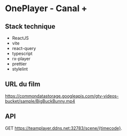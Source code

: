 # OnePlayer - Canal +

## Stack technique

- ReactJS
- vite
- react-query
- typescript
- rx-player
- prettier
- stylelint

## URL du film

https://commondatastorage.googleapis.com/gtv-videos-bucket/sample/BigBuckBunny.mp4

## API

GET https://teamplayer.ddns.net:32783/scene/{timecode}.
